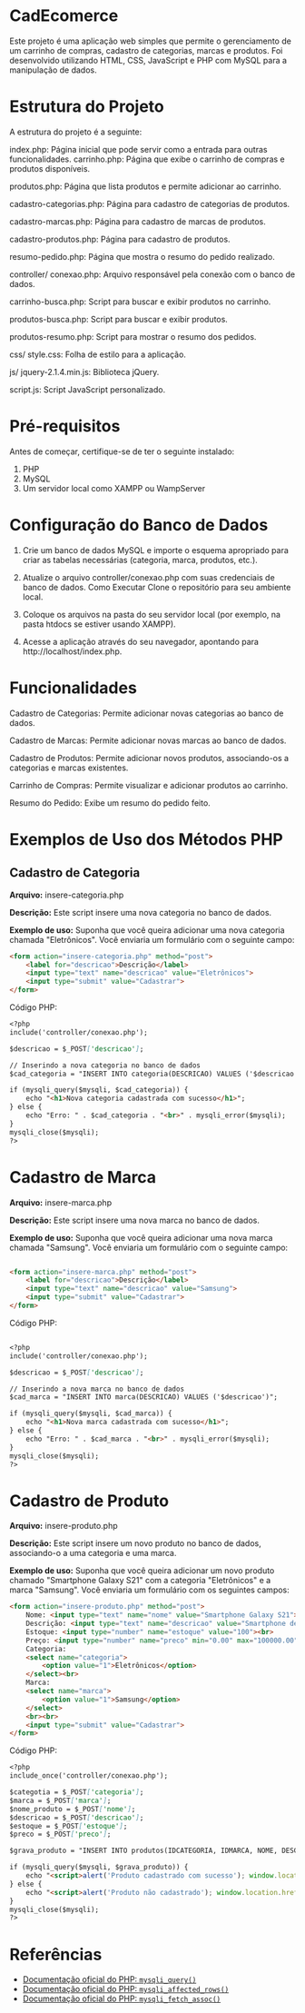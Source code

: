 # CadEcomerce
Este projeto é uma aplicação web simples que permite o gerenciamento de um carrinho de compras, cadastro de categorias, marcas e produtos. Foi desenvolvido utilizando HTML, CSS, JavaScript e PHP com MySQL para a manipulação de dados.

# Estrutura do Projeto
A estrutura do projeto é a seguinte:

index.php: Página inicial que pode servir como a entrada para outras funcionalidades.
carrinho.php: Página que exibe o carrinho de compras e produtos disponíveis.  

produtos.php: Página que lista produtos e permite adicionar ao carrinho.  

cadastro-categorias.php: Página para cadastro de categorias de produtos.  

cadastro-marcas.php: Página para cadastro de marcas de produtos.  

cadastro-produtos.php: Página para cadastro de produtos.  

resumo-pedido.php: Página que mostra o resumo do pedido realizado.  

controller/
conexao.php: Arquivo responsável pela conexão com o banco de dados.    

carrinho-busca.php: Script para buscar e exibir produtos no carrinho.  

produtos-busca.php: Script para buscar e exibir produtos.  

produtos-resumo.php: Script para mostrar o resumo dos pedidos.  

css/
style.css: Folha de estilo para a aplicação.  

js/
jquery-2.1.4.min.js: Biblioteca jQuery.  

script.js: Script JavaScript personalizado.  

# Pré-requisitos
Antes de começar, certifique-se de ter o seguinte instalado:  
1. PHP  
2. MySQL  
3. Um servidor local como XAMPP ou WampServer  

# Configuração do Banco de Dados
1. Crie um banco de dados MySQL e importe o esquema apropriado para criar as tabelas necessárias (categoria, marca, produtos, etc.).  

2. Atualize o arquivo controller/conexao.php com suas credenciais de banco de dados.
Como Executar
Clone o repositório para seu ambiente local.  

3. Coloque os arquivos na pasta do seu servidor local (por exemplo, na pasta htdocs se estiver usando XAMPP).  

4. Acesse a aplicação através do seu navegador, apontando para http://localhost/index.php.  

# Funcionalidades
Cadastro de Categorias: Permite adicionar novas categorias ao banco de dados.  

Cadastro de Marcas: Permite adicionar novas marcas ao banco de dados.  

Cadastro de Produtos: Permite adicionar novos produtos, associando-os a categorias e marcas existentes.  

Carrinho de Compras: Permite visualizar e adicionar produtos ao carrinho.  

Resumo do Pedido: Exibe um resumo do pedido feito.  



# Exemplos de Uso dos Métodos PHP  
## Cadastro de Categoria
**Arquivo:** insere-categoria.php

**Descrição:** Este script insere uma nova categoria no banco de dados.

**Exemplo de uso:**
Suponha que você queira adicionar uma nova categoria chamada "Eletrônicos". Você enviaria um formulário com o seguinte campo:
```markdown
<form action="insere-categoria.php" method="post">
    <label for="descricao">Descrição</label>
    <input type="text" name="descricao" value="Eletrônicos">
    <input type="submit" value="Cadastrar">
</form>
```  
Código PHP:
```markdown
<?php
include('controller/conexao.php');

$descricao = $_POST['descricao'];

// Inserindo a nova categoria no banco de dados
$cad_categoria = "INSERT INTO categoria(DESCRICAO) VALUES ('$descricao')";

if (mysqli_query($mysqli, $cad_categoria)) {
    echo "<h1>Nova categoria cadastrada com sucesso</h1>";
} else {
    echo "Erro: " . $cad_categoria . "<br>" . mysqli_error($mysqli);
}
mysqli_close($mysqli);
?>
```
# Cadastro de Marca
**Arquivo:** insere-marca.php

**Descrição:** Este script insere uma nova marca no banco de dados.

**Exemplo de uso:**
Suponha que você queira adicionar uma nova marca chamada "Samsung". Você enviaria um formulário com o seguinte campo:
```markdown

<form action="insere-marca.php" method="post">
    <label for="descricao">Descrição</label>
    <input type="text" name="descricao" value="Samsung">
    <input type="submit" value="Cadastrar">
</form>
``` 
Código PHP:

```markdown

<?php
include('controller/conexao.php');

$descricao = $_POST['descricao'];

// Inserindo a nova marca no banco de dados
$cad_marca = "INSERT INTO marca(DESCRICAO) VALUES ('$descricao')";

if (mysqli_query($mysqli, $cad_marca)) {
    echo "<h1>Nova marca cadastrada com sucesso</h1>";
} else {
    echo "Erro: " . $cad_marca . "<br>" . mysqli_error($mysqli);
}
mysqli_close($mysqli);
?>
 ``` 

# Cadastro de Produto
**Arquivo:** insere-produto.php

**Descrição:** Este script insere um novo produto no banco de dados, associando-o a uma categoria e uma marca.

**Exemplo de uso:**
Suponha que você queira adicionar um novo produto chamado "Smartphone Galaxy S21" com a categoria "Eletrônicos" e a marca "Samsung". Você enviaria um formulário com os seguintes campos:
```markdown
<form action="insere-produto.php" method="post">
    Nome: <input type="text" name="nome" value="Smartphone Galaxy S21"><br>
    Descrição: <input type="text" name="descricao" value="Smartphone de última geração"><br>
    Estoque: <input type="number" name="estoque" value="100"><br>
    Preço: <input type="number" name="preco" min="0.00" max="100000.00" step="0.01" value="2999.99"><br>
    Categoria:
    <select name="categoria">
        <option value="1">Eletrônicos</option>
    </select><br>
    Marca:
    <select name="marca">
        <option value="1">Samsung</option>
    </select>
    <br><br>
    <input type="submit" value="Cadastrar">
</form>
 ```
 Código PHP:
```markdown
<?php
include_once('controller/conexao.php');

$categotia = $_POST['categoria'];
$marca = $_POST['marca'];
$nome_produto = $_POST['nome'];
$descricao = $_POST['descricao'];
$estoque = $_POST['estoque'];
$preco = $_POST['preco'];

$grava_produto = "INSERT INTO produtos(IDCATEGORIA, IDMARCA, NOME, DESCRICAO, ESTOQUE, PRECO) VALUES ('$categotia', '$marca', '$nome_produto', '$descricao', '$estoque', '$preco')";

if (mysqli_query($mysqli, $grava_produto)) {
    echo "<script>alert('Produto cadastrado com sucesso'); window.location.href='produtos.php';</script>";
} else {
    echo "<script>alert('Produto não cadastrado'); window.location.href='produtos.php';</script>";
}
mysqli_close($mysqli);
?>
 ```
 # Referências

- [Documentação oficial do PHP: `mysqli_query()`](https://www.php.net/manual/pt_BR/mysqli.query.php)
- [Documentação oficial do PHP: `mysqli_affected_rows()`](https://www.php.net/manual/pt_BR/mysqli.affected-rows.php)
- [Documentação oficial do PHP: `mysqli_fetch_assoc()`](https://www.php.net/manual/pt_BR/mysqli-result.fetch-assoc.php)